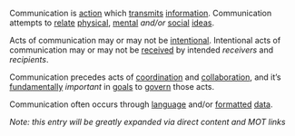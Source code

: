 Communication is [action](https://github.com/gcassel/Modular-Organization-Terminology/blob/master/terms/action.md) which [transmits](https://github.com/gcassel/Modular-Organization-Terminology/blob/master/terms/transmit.md) [information](https://github.com/gcassel/Modular-Organization-Terminology/blob/master/terms/information.md).  Communication attempts to [relate](https://github.com/gcassel/Modular-Organization-Terminology/blob/master/terms/relationship.md) [physical](https://github.com/gcassel/Modular-Organization-Terminology/blob/master/terms/physical.md), [mental](https://github.com/gcassel/Modular-Organization-Terminology/blob/master/terms/mental.md) *and/or* [social](https://github.com/gcassel/Modular-Organization-Terminology/blob/master/terms/social.md) [ideas](https://github.com/gcassel/Modular-Organization-Terminology/blob/master/terms/idea.md).
 
Acts of communication may or may not be [intentional](https://github.com/gcassel/Modular-Organization-Terminology/blob/master/terms/intention.md).  Intentional acts of communication may or may not be [received](https://github.com/gcassel/Modular-Organization-Terminology/blob/master/terms/action.md) by intended *receivers* and *recipients*.
 
Communication precedes acts of [coordination](https://github.com/gcassel/Modular-Organization-Terminology/blob/master/terms/coordination.md) and [collaboration](https://github.com/gcassel/Modular-Organization-Terminology/blob/master/terms/collaboration.md), and it’s [fundamentally](https://github.com/gcassel/Modular-Organization-Terminology/blob/master/terms/base.md) *important* in [goals](https://github.com/gcassel/Modular-Organization-Terminology/blob/master/terms/goal.md) to [govern](https://github.com/gcassel/Modular-Organization-Terminology/blob/master/terms/governance.md) those acts.
 
Communication often occurs through [language](https://github.com/gcassel/Modular-Organization-Terminology/blob/master/terms/language.md) and/or [formatted](https://github.com/gcassel/Modular-Organization-Terminology/blob/master/terms/format.md) [data](https://github.com/gcassel/Modular-Organization-Terminology/blob/master/terms/data.md).  

*Note: this entry will be greatly expanded via direct content and MOT links*

